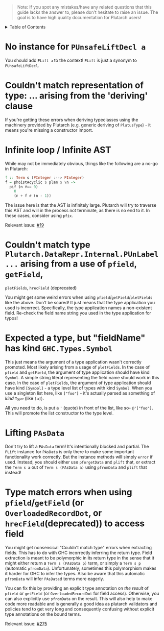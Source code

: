 > Note: If you spot any mistakes/have any related questions that this guide lacks the answer to, please don't hesitate to raise an issue. The goal is to have high quality documentation for Plutarch users!

<details>
<summary> Table of Contents </summary>

- [No instance for `PUnsafeLiftDecl a`](#no-instance-for-punsafeliftdecl-a)
- [Couldn't match representation of type: ... arising from the 'deriving' clause](#couldnt-match-representation-of-type--arising-from-the-deriving-clause)
- [Infinite loop / Infinite AST](#infinite-loop--infinite-ast)
- [Couldn't match type `Plutarch.DataRepr.Internal.PUnLabel ...` arising from a use of `pfield` (or `getField`, or `pletFields`)](#couldnt-match-type-plutarchdatareprinternalpunlabel--arising-from-a-use-of-pfield-or-getfield-or-pletfields)
- [Expected a type, but "fieldName" has kind `GHC.Types.Symbol`](#expected-a-type-but-fieldname-has-kind-ghctypessymbol)
- [Lifting `PAsData`](#lifting-pasdata)
- [Type match errors when using `pfield`/`getField` (or `OverloadedRecordDot` to access field)](#type-match-errors-when-using-pfieldgetfield-or-overloadedrecorddot-to-access-field)

</details>

# No instance for `PUnsafeLiftDecl a`

You should add `PLift a` to the context! `PLift` is just a synonym to `PUnsafeLiftDecl`.

# Couldn't match representation of type: ... arising from the 'deriving' clause

If you're getting these errors when deriving typeclasses using the machinery provided by Plutarch 
(e.g. generic deriving of `PlutusType`) - it means you're missing a constructor import.

# Infinite loop / Infinite AST

While may not be immediately obvious, things like the following are a no-go in Plutarch:

```haskell
f :: Term s (PInteger :--> PInteger)
f = phoistAcyclic $ plam $ \n ->
  pif (n #== 0)
    0
    (n + f # (n - 1))
```

The issue here is that the AST is infinitely large. Plutarch will try to traverse this AST and will in
the process not terminate, as there is no end to it. In these cases, consider using `pfix`.

Relevant issue: [\#19](https://github.com/Plutonomicon/plutarch/issues/19)

# Couldn't match type `Plutarch.DataRepr.Internal.PUnLabel ...` arising from a use of `pfield`, `getField`, 
  `pletFields`, `hrecField` (deprecated)

You might get some weird errors when using `pfield`/`getField`/`pletFields` like the above. Don't be scared! It just 
means that the type application you used is incorrect. Specifically, the type application names a non-existent field. 
Re-check the field name string you used in the type application for typos!

# Expected a type, but "fieldName" has kind `GHC.Types.Symbol`

This just means the argument of a type application wasn't correctly promoted. Most likely arising from a usage of 
`pletFields`. In the case of `pfield` and `getField`, the argument of type application should have kind `Symbol`. 
A simple string literal representing the field name should work in this case. In the case of `pletFields`, the 
argument of type application should have kind `[Symbol]` - a type level list of types with kind `Symbol`. When you use 
a singleton list here, like `["foo"]` - it's actually parsed as something of *kind* `Type` (like `[a]`).

All you need to do, is put a `'` (quote) in front of the list, like so- `@'["foo"]`. This will promote the list 
constructor to the type level.

# Lifting `PAsData`

Don't try to lift a `PAsData` term! It's intentionally blocked and partial. The `PLift` instance for `PAsData` is 
only there to make some important functionality work correctly. But the instance methods will simply `error` if used. 
Instead, you should either use `pforgetData` and `plift` that, or extract the `Term s a` out of `Term s (PAsData a)` 
using `pfromData` and `plift` that instead!

# Type match errors when using `pfield`/`getField` (or `OverloadedRecordDot`, or `hrecField`(deprecated)) to access field

You might get nonsensical "Couldn't match type" errors when extracting fields. This has to do with GHC 
incorrectly inferring the return type. Field extraction is meant to be polymorphic in its return type in the sense that 
it might either return a `Term s (PAsData p)` term, or simply a `Term s p` (automatic `pfromData`). Unfortunately, 
sometimes this polymorphism makes it harder for GHC to infer the types. Also be aware that this automatic `pfromData`
will infer `PAsData`d terms more eagerly.

You can fix this by providing an explicit type annotation on _the result_ of `pfield` or `getField` (or 
`OverloadedRecordDot` for field access). Otherwise, you can also explicitly use `pfromData` on the result.
This will also help to make code more readable and is generally a good idea as plutarch validators and policies
tend to get very long and consequently confusing without explicit type annotations on the bound terms.

Relevant issue: [\#275](https://github.com/Plutonomicon/plutarch/issues/275)
